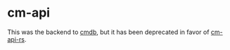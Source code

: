 # cm-api

This was the backend to [cmdb](https://github.com/cmss13-devs/cmdb), but it has been deprecated in favor of [cm-api-rs](https://github.com/cmss13-devs/cm-api-rs).

